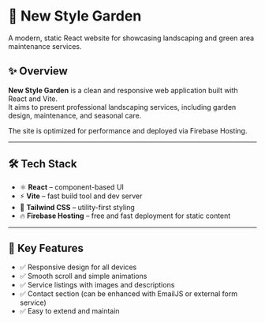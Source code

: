 # 🌿 New Style Garden

A modern, static React website for showcasing landscaping and green area maintenance services.

## ✨ Overview

**New Style Garden** is a clean and responsive web application built with React and Vite.  
It aims to present professional landscaping services, including garden design, maintenance, and seasonal care.

The site is optimized for performance and deployed via Firebase Hosting.

---

## 🛠 Tech Stack

- ⚛️ **React** – component-based UI
- ⚡ **Vite** – fast build tool and dev server
- 🎨 **Tailwind CSS** – utility-first styling
- 🔥 **Firebase Hosting** – free and fast deployment for static content

---

## 🧩 Key Features

- ✅ Responsive design for all devices
- ✅ Smooth scroll and simple animations
- ✅ Service listings with images and descriptions
- ✅ Contact section (can be enhanced with EmailJS or external form service)
- ✅ Easy to extend and maintain
